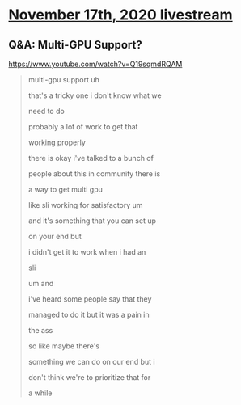 # [November 17th, 2020 livestream](../2020-11-17.md)
## Q&A: Multi-GPU Support?
https://www.youtube.com/watch?v=Q19sqmdRQAM
> multi-gpu support uh
> 
> that's a tricky one i don't know what we
> 
> need to do
> 
> probably a lot of work to get that
> 
> working properly
> 
> there is okay i've talked to a bunch of
> 
> people about this in community there is
> 
> a way to get multi gpu
> 
> like sli working for satisfactory um
> 
> and it's something that you can set up
> 
> on your end but
> 
> i didn't get it to work when i had an
> 
> sli
> 
> um and
> 
> i've heard some people say that they
> 
> managed to do it but it was a pain in
> 
> the ass
> 
> so like maybe there's
> 
> something we can do on our end but i
> 
> don't think we're to prioritize that for
> 
> a while
> 
